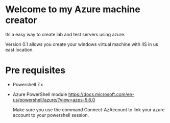 # Welcome to my Azure machine creator 
Its a easy way to create lab and test servers using azure. 

Version 0.1 allows you create your windows virtual machine with IIS in us east location. 

# Pre requisites 

- Powershell 7.x 
- Azure PowerShell module https://docs.microsoft.com/en-us/powershell/azure/?view=azps-5.6.0
  
  
  Make sure you use the command Connect-AzAccount to link your azure account to your powershell session. 

